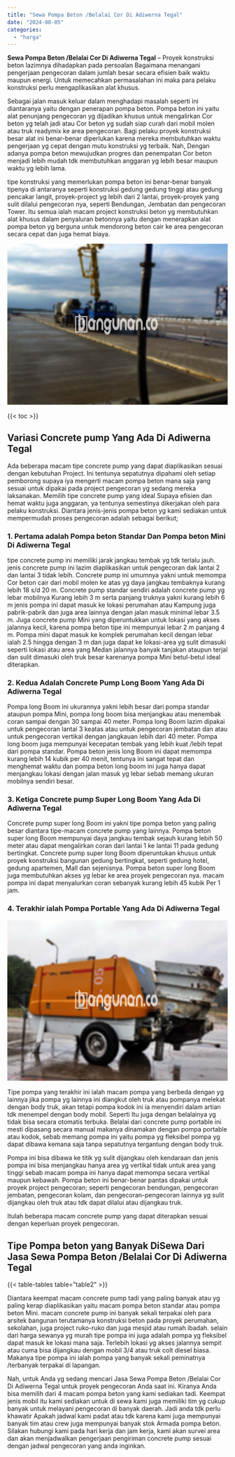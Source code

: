 ```yaml
---
title: "Sewa Pompa Beton /Belalai Cor Di Adiwerna Tegal"
date: "2024-08-05"
categories: 
  - "harga"
---
```


**Sewa Pompa Beton /Belalai Cor Di Adiwerna Tegal** – Proyek konstruksi beton lazimnya dihadapkan pada persoalan Bagaimana menangani pengerjaan pengecoran dalam jumlah besar secara efisien baik waktu maupun energi. Untuk memecahkan permasalahan ini maka para pelaku konstruksi perlu mengaplikasikan alat khusus.

Sebagai jalan masuk keluar dalam menghadapi masalah seperti ini diantaranya yaitu dengan penerapan pompa beton. Pompa beton ini yaitu alat penunjang pengecoran yg dijadikan khusus untuk mengalirkan Cor beton yg telah jadi atau Cor beton yg sudah siap curah dari mobil molen atau truk readymix ke area pengecoran. Bagi pelaku proyek konstruksi besar alat ini benar-benar diperlukan karena mereka membutuhkan waktu pengerjaan yg cepat dengan mutu konstruksi yg terbaik. Nah, Dengan adanya pompa beton mewujudkan progres dan penempatan Cor beton menjadi lebih mudah tdk membutuhkan anggaran yg lebih besar maupun waktu yg lebih lama.

tipe konstruksi yang memerlukan pompa beton ini benar-benar banyak tipenya di antaranya seperti konstruksi gedung gedung tinggi atau gedung pencakar langit, proyek-project yg lebih dari 2 lantai, proyek-proyek yang sulit dilalui pengecoran nya, seperti Bendungan, Jembatan dan pengecoran Tower. Itu semua ialah macam project konstruksi beton yg membutuhkan alat khusus dalam penyaluran betonnya yaitu dengan menerapkan alat pompa beton yg berguna untuk mendorong beton cair ke area pengecoran secara cepat dan juga hemat biaya.

![Sewa Pompa Beton /Belalai Cor Di Adiwerna Tegal](/images/sewa-concrete-pump-17.png)

{{< toc >}}

## Variasi Concrete pump Yang Ada Di Adiwerna Tegal

Ada beberapa macam tipe concrete pump yang dapat diaplikasikan sesuai dengan kebutuhan Project. Ini tentunya sepatutnya dipahami oleh setiap pemborong supaya iya mengerti macam pompa beton mana saja yang sesuai untuk dipakai pada project pengecoran yg sedang mereka laksanakan. Memilih tipe concrete pump yang ideal Supaya efisien dan hemat waktu juga anggaran, ya tentunya semestinya dikerjakan oleh para pelaku konstruksi. Diantara jenis-jenis pompa beton yg kami sediakan untuk mempermudah proses pengecoran adalah sebagai berikut;

### 1\. Pertama adalah Pompa beton Standar Dan Pompa beton Mini Di Adiwerna Tegal

tipe concrete pump ini memiliki jarak jangkau tembak yg tdk terlalu jauh. jenis concrete pump ini lazim diaplikasikan untuk pengecoran dak lantai 2 dan lantai 3 tidak lebih. Concrete pump ini umumnya yakni untuk memompa Cor beton cair dari mobil molen ke atas yg daya jangkau tembaknya kurang lebih 18 s/d 20 m. Concrete pump standar sendiri adalah concrete pump yg lebar mobilnya Kurang lebih 3 m serta panjang truknya yakni kurang lebih 6 m jenis pompa ini dapat masuk ke lokasi perumahan atau Kampung juga pabrik-pabrik dan juga area lainnya dengan jalan masuk minimal lebar 3.5 m. Juga concrete pump Mini yang diperuntukkan untuk lokasi yang akses jalannya kecil, karena pompa beton tipe ini mempunyai lebar 2 m panjang 4 m. Pompa mini dapat masuk ke komplek perumahan kecil dengan lebar ialah 2.5 hingga dengan 3 m dan juga dapat ke lokasi-area yg sulit dimasuki seperti lokasi atau area yang Medan jalannya banyak tanjakan ataupun terjal dan sulit dimasuki oleh truk besar karenanya pompa Mini betul-betul ideal diterapkan.

### 2\. Kedua Adalah Concrete Pump Long Boom Yang Ada Di Adiwerna Tegal

Pompa long Boom ini ukurannya yakni lebih besar dari pompa standar ataupun pompa Mini, pompa long boom bisa menjangkau atau menembak coran sampai dengan 30 sampai 40 meter. Pompa long Boom lazim dipakai untuk pengecoran lantai 3 keatas atau untuk pengecoran jembatan dan atau untuk pengecoran vertikal dengan jangkauan lebih dari 40 meter. Pompa long boom juga mempunyai kecepatan tembak yang lebih kuat /lebih tepat dari pompa standar. Pompa beton jenis long Boom ini dapat memompa kurang lebih 14 kubik per 40 menit, tentunya ini sangat tepat dan menghemat waktu dan pompa beton long boom ini juga hanya dapat menjangkau lokasi dengan jalan masuk yg lebar sebab memang ukuran mobilnya sendiri besar.

### 3\. Ketiga Concrete pump Super Long Boom Yang Ada Di Adiwerna Tegal

Concrete pump super long Boom ini yakni tipe pompa beton yang paling besar diantara tipe-macam concrete pump yang lainnya. Pompa beton super long Boom mempunyai daya jangkau tembak sejauh kurang lebih 50 meter atau dapat mengalirkan coran dari lantai 1 ke lantai 11 pada gedung bertingkat. Concrete pump super long Boom diperuntukan khusus untuk proyek konstruksi bangunan gedung bertingkat, seperti gedung hotel, gedung apartemen, Mall dan sejenisnya. Pompa beton super long Boom juga membutuhkan akses yg lebar ke area proyek pengecoran nya. macam pompa ini dapat menyalurkan coran sebanyak kurang lebih 45 kubik Per 1 jam.

### 4\. Terakhir ialah Pompa Portable Yang Ada Di Adiwerna Tegal

![Sewa Pompa Beton /Belalai Cor Di Adiwerna Tegal](/images/sewa-concrete-pump-22.png)

Tipe pompa yang terakhir ini ialah macam pompa yang berbeda dengan yg lainnya jika pompa yg lainnya ini diangkut oleh truk atau pompanya melekat dengan body truk, akan tetapi pompa kodok ini ia menyendiri dalam artian tdk menempel dengan body mobil. Seperti Itu juga dengan belalainya yg tidak bisa secara otomatis terbuka. Belalai dari concrete pump portable ini mesti dipasang secara manual makanya dinamakan dengan pompa portable atau kodok, sebab memang pompa ini yaitu pompa yg fleksibel pompa yg dapat dibawa kemana saja tanpa sepatutnya tergantung dengan body truk.

Pompa ini bisa dibawa ke titik yg sulit dijangkau oleh kendaraan dan jenis pompa ini bisa menjangkau hanya area yg vertikal tidak untuk area yang tinggi sebab macam pompa ini hanya dapat memompa secara vertikal maupun kebawah. Pompa beton ini benar-benar pantas dipakai untuk proyek project pengecoran; seperti pengecoran bendungan, pengecoran jembatan, pengecoran kolam, dan pengecoran-pengecoran lainnya yg sulit dijangkau oleh truk atau tdk dapat dilalui atau dijangkau truk.

Itulah beberapa macam concrete pump yang dapat diterapkan sesuai dengan keperluan proyek pengecoran.

## Tipe Pompa beton yang Banyak DiSewa Dari Jasa Sewa Pompa Beton /Belalai Cor Di Adiwerna Tegal

{{< table-tables table="table2" >}}

Diantara keempat macam concrete pump tadi yang paling banyak atau yg paling kerap diaplikasikan yaitu macam pompa beton standar atau pompa beton Mini. macam concrete pump ini banyak sekali terpakai oleh para arsitek bangunan terutamanya konstruksi beton pada proyek perumahan, sekolahan, juga project ruko-ruko dan juga mesjid atau rumah ibadah. selain dari harga sewanya yg murah tipe pompa ini juga adalah pompa yg fleksibel dapat masuk ke lokasi mana saja. Terlebih lokasi yg akses jalannya sempit atau cuma bisa dijangkau dengan mobil 3/4 atau truk colt diesel biasa. Makanya tipe pompa ini ialah pompa yang banyak sekali peminatnya /terbanyak terpakai di lapangan.

Nah, untuk Anda yg sedang mencari Jasa Sewa Pompa Beton /Belalai Cor Di Adiwerna Tegal untuk proyek pengecoran Anda saat ini. Kiranya Anda bisa memilih dari 4 macam pompa beton yang kami sediakan tadi. Keempat jenis mobil itu kami sediakan untuk di sewa kami juga memiliki tim yg cukup banyak untuk melayani pengecoran di banyak daerah. Jadi anda tdk perlu khawatir Apakah jadwal kami padat atau tdk karena kami juga mempunyai banyak tim atau crew juga mempunyai banyak stok Armada pompa beton. Silakan hubungi kami pada hari kerja dan jam kerja, kami akan survei area dan akan menjadwalkan pengerjaan pengiriman concrete pump sesuai dengan jadwal pengecoran yang anda inginkan.
